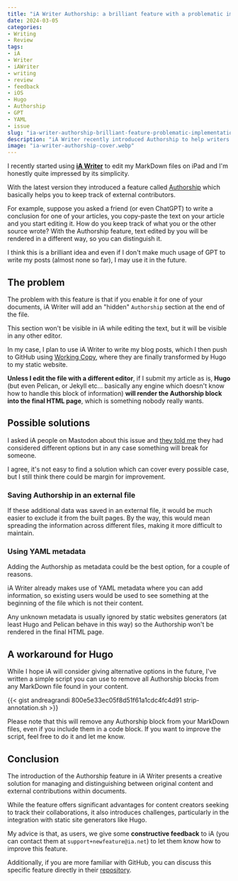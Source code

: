 ```yaml
---
title: "iA Writer Authorship: a brilliant feature with a problematic implementation"
date: 2024-03-05
categories:
- Writing
- Review
tags: 
- iA
- Writer
- iAWriter
- writing
- review
- feedback
- iOS
- Hugo
- Authorship
- GPT
- YAML
- issue
slug: "ia-writer-authorship-brilliant-feature-problematic-implementation"
description: "iA Writer recently introduced Authorship to help writers keep track of external contributors. The feature is brilliant but its implementation creates issues for static websites generators. I implemented a workaround and wrote some feedback for iA."
image: "ia-writer-authorship-cover.webp"
---
```


I recently started using **[iA Writer](https://ia.net/writer)** to edit my MarkDown files on iPad and I'm honestly quite impressed by its simplicity.

With the latest version they introduced a feature called [Authorship](https://ia.net/writer/support/editor/authorship) which basically helps you to keep track of external contributors.

For example, suppose you asked a friend (or even ChatGPT) to write a conclusion for one of your articles, you copy-paste the text on your article and you start editing it. How do you keep track of what you or the other source wrote? With the Authorship feature, text edited by you will be rendered in a different way, so you can distinguish it.

I think this is a brilliant idea and even if I don't make much usage of GPT to write my posts (almost none so far), I may use it in the future.

## The problem

The problem with this feature is that if you enable it for one of your documents, iA Writer will add an "hidden" `Authorship` section at the end of the file. 

This section won't be visible in iA while editing the text, but it will be visible in any other editor.

In my case, I plan to use iA Writer to write my blog posts, which I then push to GitHub using [Working Copy](https://workingcopy.app/), where they are finally transformed by Hugo to my static website.

**Unless I edit the file with a different editor**, if I submit my article as is, **Hugo** (but even Pelican, or Jekyll etc... basically any engine which doesn't know how to handle this block of information) **will render the Authorship block into the final HTML page**, which is something nobody really wants.

## Possible solutions

I asked iA people on Mastodon about this issue and [they told me](https://mastodon.online/@ia/112037948788436778) they had considered different options but in any case something will break for someone.

I agree, it's not easy to find a solution which can cover every possible case, but I still think there could be margin for improvement.

### Saving Authorship in an external file

If these additional data was saved in an external file, it would be much easier to exclude it from the built pages. By the way, this would mean spreading the information across different files, making it more difficult to maintain.

### Using YAML metadata

Adding the Authorship as metadata could be the best option, for a couple of reasons.

iA Writer already makes use of YAML metadata where you can add information, so existing users would be used to see something at the beginning of the file which is not their content.

Any unknown metadata is usually ignored by static websites generators (at least Hugo and Pelican behave in this way) so the Authorship won't be rendered in the final HTML page.

## A workaround for Hugo

While I hope iA will consider giving alternative options in the future, I've written a simple script you can use to remove all Authorship blocks from any MarkDown file found in your content.

{{< gist andreagrandi 800e5e33ec05f8d51f61a1cdc4fc4d91 strip-annotation.sh >}}

Please note that this will remove any Authorship block from your MarkDown files, even if you include them in a code block. If you want to improve the script, feel free to do it and let me know.

## Conclusion

The introduction of the Authorship feature in iA Writer presents a creative solution for managing and distinguishing between original content and external contributions within documents. 

While the feature offers significant advantages for content creators seeking to track their collaborations, it also introduces challenges, particularly in the integration with static site generators like Hugo.

My advice is that, as users, we give some **constructive feedback** to iA (you can contact them at `support+newfeature@ia.net`) to let them know how to improve this feature.

Additionally, if you are more familiar with GitHub, you can discuss this specific feature directly in their [repository](https://github.com/iainc/Markdown-Annotations).
